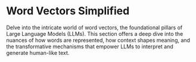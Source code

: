 # Word Vectors Simplified

Delve into the intricate world of word vectors, the foundational pillars of Large Language Models (LLMs). This section offers a deep dive into the nuances of how words are represented, how context shapes meaning, and the transformative mechanisms that empower LLMs to interpret and generate human-like text.

